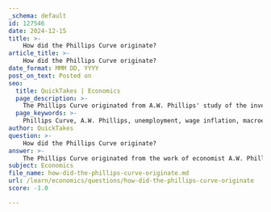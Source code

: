 ```yaml
---
_schema: default
id: 127546
date: 2024-12-15
title: >-
    How did the Phillips Curve originate?
article_title: >-
    How did the Phillips Curve originate?
date_format: MMM DD, YYYY
post_on_text: Posted on
seo:
  title: QuickTakes | Economics
  page_description: >-
    The Phillips Curve originated from A.W. Phillips' study of the inverse relationship between unemployment and wage inflation, forming a foundational concept in macroeconomic theory despite later criticisms related to stagflation.
  page_keywords: >-
    Phillips Curve, A.W. Phillips, unemployment, wage inflation, macroeconomic theory, inflation, fiscal policy, monetary policy, stagflation, Keynesian economics, trade-off, economists, economic outcomes, monetarism
author: QuickTakes
question: >-
    How did the Phillips Curve originate?
answer: >-
    The Phillips Curve originated from the work of economist A.W. Phillips, who conducted a study on the relationship between unemployment and wage inflation in the United Kingdom from 1861 to 1957. In his seminal 1958 paper, Phillips identified an inverse relationship: as unemployment decreased, wage inflation tended to increase, and vice versa. This finding suggested a stable trade-off between inflation and unemployment, which became a foundational concept in macroeconomic theory.\n\nThe model was later adapted to relate inflation directly to unemployment, leading to the formulation of the Phillips Curve as we know it today. Economists began to use this relationship to inform monetary and fiscal policy, particularly during the Keynesian era, where it was believed that policymakers could exploit this trade-off to achieve desired economic outcomes.\n\nHowever, the Phillips Curve has faced significant criticism, especially after the phenomenon of stagflation in the 1970s, where high inflation and high unemployment occurred simultaneously, challenging the original premise of a stable inverse relationship. This led to a bifurcation in the literature post-1975, with some economists, particularly monetarists, arguing that there is no long-term trade-off between inflation and unemployment.\n\nDespite these criticisms, the Phillips Curve remains a relevant tool for understanding the dynamics of inflation and unemployment, although its application and interpretation have evolved over time.
subject: Economics
file_name: how-did-the-phillips-curve-originate.md
url: /learn/economics/questions/how-did-the-phillips-curve-originate
score: -1.0

---
```


&nbsp;
